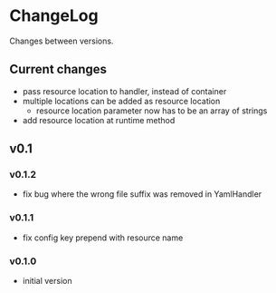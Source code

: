 # ChangeLog

Changes between versions.

## Current changes

* pass resource location to handler, instead of container
* multiple locations can be added as resource location
    * resource location parameter now has to be an array of strings
* add resource location at runtime method

## v0.1

### v0.1.2

* fix bug where the wrong file suffix was removed in YamlHandler

### v0.1.1

* fix config key prepend with resource name

### v0.1.0

* initial version
